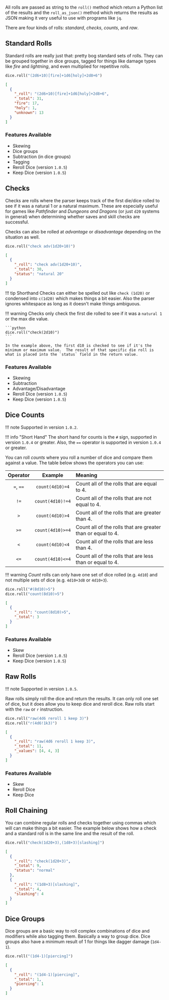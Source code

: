 All rolls are passed as string to the `roll()` method which return a Python list of the results and the `roll_as_json()` method which returns the results as JSON making it very useful to use with programs like `jq`.

There are four kinds of rolls: _standard_, _checks_, _counts_, and _raw_.

## Standard Rolls

Standard rolls are really just that: pretty bog standard sets of rolls.  They can be grouped together in dice groups, tagged for things like damage types like _fire_ and _lightning_, and even multiplied for repetitive rolls.

```python title="Example Roll"
dice.roll("(2d6+10)[fire]+1d6[holy]+2d8+6")
```

```json title="Result"
[
  {
    "_roll": "(2d6+10)[fire]+1d6[holy]+2d8+6",
    "_total": 31,
    "fire": 17,
    "holy": 1,
    "unknown": 13
  }
]
```

### Features Available
- Skewing
- Dice groups
- Subtraction (in dice groups)
- Tagging
- Reroll Dice (version `1.0.5`)
- Keep Dice (version `1.0.5`)

## Checks

Checks are rolls where the parser keeps track of the first die/dice rolled to see if it was a natural 1 or a natural maximum.  These are especially useful for games like _Pathfinder_ and _Dungeons and Dragons_ (or just `d20` systems in general) when determining whether saves and skill checks are successful.

Checks can also be rolled at _advantage_ or _disadvantage_ depending on the situation as well.

```python title="Example Roll"
dice.roll("check adv(1d20+10)")
```

```json title="Result"
[
  {
    "_roll": "check adv(1d20+10)",
    "_total": 30,
    "status": "natural 20"
  }
]
```

!!! tip Shorthand
    Checks can either be spelled out like `check (1d20)` or condensed into `c(1d20)` which makes things a bit easier.  Also the parser ignores whitespace as long as it doesn't make things ambiguous.

!!! warning
    Checks only check the first die rolled to see if it was a `natural 1` or the max die value.

    ```python
    dice.roll("check(2d10)")
    ```

    In the example above, the first d10 is checked to see if it's the minimum or maximum value.  The result of that specific die roll is what is placed into the `status` field in the return value.


### Features Available
- Skewing
- Subtraction
- Advantage/Disadvantage
- Reroll Dice (version `1.0.5`)
- Keep Dice (version `1.0.5`)

## Dice Counts

!!! note
    Supported in version `1.0.2`.

!!! info "Short Hand"
    The short hand for counts is the `#` sign, supported in version `1.0.4` or greater.  Also, the `==` operator is supported in version `1.0.4` or greater.

You can roll _counts_ where you roll a number of dice and compare them against a value.  The table below shows the operators you can use:

| Operator | Example | Meaning |
|:-:|:-:|:--|
| `=`, `==`  | `count(4d10)=4`  | Count all of the rolls that are equal to 4. |
| `!=` | `count(4d10)!=4` | Count all of the rolls that are not equal to 4. |
| `>`  | `count(4d10)>4`  | Count all of the rolls that are greater than 4. |
| `>=` | `count(4d10)>=4` | Count all of the rolls that are greater than or equal to 4. |
| `<`  | `count(4d10)<4`  | Count all of the rolls that are less than 4. |
| `<=` | `count(4d10)<=4` | Count all of the rolls that are less than or equal to 4. |

!!! warning 
    _Count_ rolls can only have one set of dice rolled (e.g. `4d10`) and not multiple sets of dice (e.g. `4d10+3d8` or `4d10+3`).

```python title="Roll Example"
dice.roll("#(8d10)>5")
dice.roll("count(8d10)>5")
```

```json title="Result"
[
  {
    "_roll": "count(8d10)>5",
    "_total": 3
  }
]
```

### Features Available
- Skew
- Reroll Dice (version `1.0.5`)
- Keep Dice (version `1.0.5`)

## Raw Rolls

!!! note
    Supported in version `1.0.5`.

Raw rolls simply roll the dice and return the results.  It can only roll one set of dice, but it does allow you to keep dice and reroll dice.  Raw rolls start with the `raw` or `r` instruction.

```python title="Roll Examples"
dice.roll("raw(4d6 reroll 1 keep 3)")
dice.roll("r(4d6!1k3)")
```

```json title="Result"
[
  {
    "_roll": "raw(4d6 reroll 1 keep 3)",
    "_total": 11,
    "_values": [4, 4, 3]
  }
]
```

### Features Available

- Skew
- Reroll Dice
- Keep Dice

## Roll Chaining

You can combine regular rolls and checks together using commas which will can make things a bit easier.  The example below shows how a check and a standard roll is in the same line and the result of the roll.

```python title="Example Roll"
dice.roll("check(1d20+3),(1d8+3)[slashing]")
```

```json title="Result"
[
  {
    "_roll": "check(1d20+3)",
    "_total": 9,
    "status": "normal"
  },
  {
    "_roll": "(1d8+3)[slashing]",
    "_total": 4,
    "slashing": 4
  }
]
```

## Dice Groups

Dice groups are a basic way to roll complex combinations of dice and modifiers while also tagging them.  Basically a way to group dice.  Dice groups also have a minimum result of 1 for things like dagger damage (`1d4-1`).

```python title="Example Roll"
dice.roll("(1d4-1)[piercing]")
```

```json title="Result"
[
  {
    "_roll": "(1d4-1)[piercing]",
    "_total": 1,
    "piercing": 1
  }
]
```